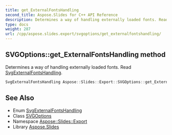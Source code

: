 ```yaml
---
title: get_ExternalFontsHandling
second_title: Aspose.Slides for C++ API Reference
description: Determines a way of handling externally loaded fonts. Read SvgExternalFontsHandling.
type: docs
weight: 287
url: /cpp/aspose.slides.export/svgoptions/get_externalfontshandling/
---
```

## SVGOptions::get_ExternalFontsHandling method


Determines a way of handling externally loaded fonts. Read [SvgExternalFontsHandling](../../svgexternalfontshandling/).

```cpp
SvgExternalFontsHandling Aspose::Slides::Export::SVGOptions::get_ExternalFontsHandling() override
```

## See Also

* Enum [SvgExternalFontsHandling](../../svgexternalfontshandling/)
* Class [SVGOptions](../)
* Namespace [Aspose::Slides::Export](../../)
* Library [Aspose.Slides](../../../)
